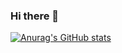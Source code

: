 ### Hi there 👋
[![Anurag's GitHub stats](https://github-readme-stats.vercel.app/api?username=ikazman)](https://github.com/anuraghazra/github-readme-stats)


<!--
**ikazman/ikazman** is a ✨ _special_ ✨ repository because its `README.md` (this file) appears on your GitHub profile.

Here are some ideas to get you started:

- 🔭 I’m currently working on ...
- 🌱 I’m currently learning ...
- 👯 I’m looking to collaborate on ...
- 🤔 I’m looking for help with ...
- 💬 Ask me about ...
- 📫 How to reach me: ...
- 😄 Pronouns: ...
- ⚡ Fun fact: ...
-->
